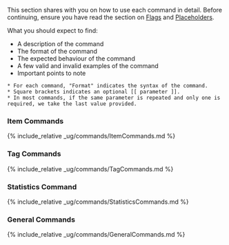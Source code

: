 <!-- markdownlint-disable-file first-line-h1 -->
This section shares with you on how to use each command in detail.
Before continuing, ensure you have read the section on [Flags](#flags) and [Placeholders](#placeholders).

What you should expect to find:

* A description of the command
* The format of the command
* The expected behaviour of the command
* A few valid and invalid examples of the command
* Important points to note

```note
* For each command, "Format" indicates the syntax of the command.
* Square brackets indicates an optional [[ parameter ]].
* In most commands, if the same parameter is repeated and only one is required, we take the last value provided.
```

### Item Commands

{% include_relative _ug/commands/ItemCommands.md %}

### Tag Commands

{% include_relative _ug/commands/TagCommands.md %}

### Statistics Command

{% include_relative _ug/commands/StatisticsCommands.md %}

### General Commands

{% include_relative _ug/commands/GeneralCommands.md %}
